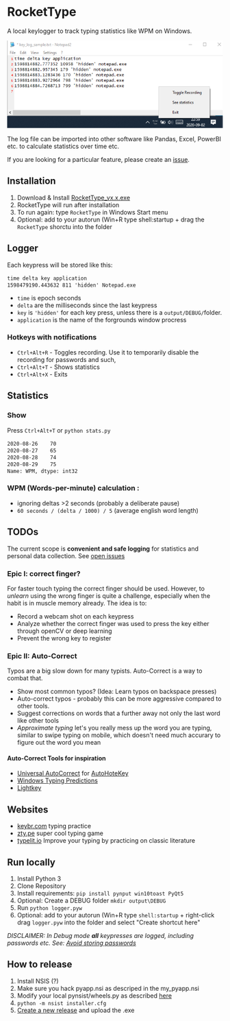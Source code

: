 # RocketType

A local keylogger to track typing statistics like WPM on Windows.

![RocketType Screenshot](https://github.com/janmechtel/rockettype/blob/master/website/key_log_sample.png?raw=true)

The log file can be imported into other software like Pandas, Excel, PowerBI etc. to calculate statistics over time etc.

If you are looking for a particular feature, please create an [issue](https://github.com/janmechtel/rockettype/issues).

## Installation

1. Download & Install [RocketType_vx.x.exe](https://github.com/janmechtel/rockettype/releases)
2. RocketType will run after installation
3. To run again: type `RocketType` in Windows Start menu 
4. Optional: add to your autorun (Win+R type shell:startup + drag the `RocketType` shorctu into the folder

## Logger

Each keypress will be stored like this:
```
time delta key application
1598479190.443632 811 'hidden' Notepad.exe
```
- `time` is epoch seconds 
- `delta` are the milliseconds since the last keypress
- `key` is `'hidden'` for each key press, unless there is a `output/DEBUG/`folder.
- `application` is the name of the forgrounds window procress

### Hotkeys with notifications
* `Ctrl+Alt+R` - Toggles recording. Use it to temporarily disable the recording for passwords and such,
* `Ctrl+Alt+T` - Shows statistics
* `Ctrl+Alt+X` - Exits

## Statistics

### Show

Press `Ctrl+Alt+T` or 
`python stats.py`

```time
2020-08-26    70
2020-08-27    65
2020-08-28    74
2020-08-29    75
Name: WPM, dtype: int32
```

### WPM (Words-per-minute) calculation :
- ignoring deltas >2 seconds (probably a deliberate pause)
- `60 seconds / (delta / 1000) / 5` (average english word length)

## TODOs

The current scope is **convenient and safe logging** for statistics and personal data collection. See [open issues](https://github.com/janmechtel/rockettype/issues)

### Epic I: correct finger?

For faster touch typing the correct finger should be used. However, to _unlearn_ using the wrong finger is quite a challenge, especially when the habit is in muscle memory already. The idea is to:

- Record a webcam shot on each keypress
- Analyze whether the correct finger was used to press the key either through openCV or deep learning
- Prevent the wrong key to register

### Epic II: Auto-Correct

Typos are a big slow down for many typists. Auto-Correct is a way to combat that.

- Show most common typos? (Idea: Learn typos on backspace presses)
- Auto-correct typos - probably this can be more aggressive compared to other tools.
- Suggest corrections on words that a further away not only the last word like other tools
- _Approximate typing_ let's you really mess up the word you are typing, similar to swipe typing on mobile, which doesn't need much accurary to figure out the word you mean

####  Auto-Correct Tools for inspiration

- [Universal AutoCorrect](http://www.biancolo.com/blog/autocorrect/) for [AutoHoteKey](https://www.autohotkey.com/)
- [Windows Typing Predictions](https://www.howtogeek.com/429702/how-to-enable-text-prediction-for-a-hardware-keyboard-on-windows-10/)
- [Lightkey](https://www.lightkey.io)

## Websites

- [keybr.com](https://www.keybr.com/) typing practice
- [zty.pe](https://zty.pe/) super cool typing game
- [typelit.io](https://www.typelit.io/) Improve your typing by practicing on classic literature

## Run locally

1. Install Python 3
2. Clone Repository
3. Install requirements: `pip install pynput win10toast PyQt5`
4. Optional: Create a DEBUG folder `mkdir output\DEBUG` 
5. Run `python logger.pyw`
6. Optional: add to your autorun (Win+R type `shell:startup` + right-click drag `logger.pyw` into the folder and select "Create shortcut here"

_DISCLAIMER: In Debug mode **all** keypresses are logged, including passwords etc. See: [Avoid storing passwords](https://github.com/janmechtel/rockettype/issues/6)_

## How to release

1. Install NSIS (?)
2. Make sure you hack pyapp.nsi as descriped in the my_pyapp.nsi
3. Modify your local pynsist/wheels.py as described [here](https://github.com/janmechtel/rockettype/issues/18#issuecomment-686708771)
3. `python -m nsist installer.cfg`
4. [Create a new release](https://github.com/janmechtel/rockettype/releases/new) and upload the .exe
